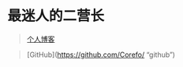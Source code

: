 # 最迷人的二营长
> [个人博客](https://blog.csdn.net/m0_37965018)

> [GitHub](https://github.com/Corefo/ “github”)